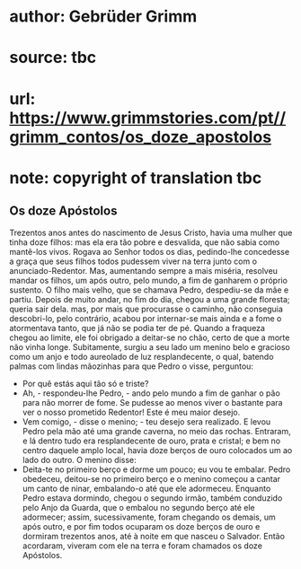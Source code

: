 # author: Gebrüder Grimm
# source: tbc
# url: https://www.grimmstories.com/pt//grimm_contos/os_doze_apostolos
# note: copyright of translation tbc

## Os doze Apóstolos 

Trezentos anos antes do nascimento de Jesus Cristo, havia uma mulher que
tinha doze filhos: mas ela era tão pobre e desvalida, que não sabia como
mantê-los vivos.
Rogava ao Senhor todos os dias, pedindo-lhe concedesse a graça que seus
filhos todos pudessem viver na terra junto com o anunciado-Redentor.
Mas, aumentando sempre a mais miséria, resolveu mandar os filhos, um
após outro, pelo mundo, a fim de ganharem o próprio sustento.
O filho mais velho, que se chamava Pedro, despediu-se da mãe e partiu.
Depois de muito andar, no fim do dia, chegou a uma grande floresta;
queria sair dela. mas, por mais que procurasse o caminho, não conseguia
descobri-lo, pelo contrário, acabou por internar-se mais ainda e a fome
o atormentava tanto, que já não se podia ter de pé.
Quando a fraqueza chegou ao limite, ele foi obrigado a deitar-se no
chão, certo de que a morte não vinha longe. Subitamente, surgiu a seu
lado um menino belo e gracioso como um anjo e todo aureolado de luz
resplandecente, o qual, batendo palmas com lindas mãozinhas para que
Pedro o visse, perguntou:
- Por quê estás aqui tão só e triste?
- Ah, - respondeu-lhe Pedro, - ando pelo mundo a fim de ganhar o pão
para não morrer de fome. Se pudesse ao menos viver o bastante para ver o
nosso prometido Redentor! Este é meu maior desejo.
- Vem comigo, - disse o menino; - teu desejo sera realizado.
E levou Pedro pela mão até uma grande caverna, no meio das rochas.
Entraram, e lá dentro tudo era resplandecente de ouro, prata e cristal;
e bem no centro daquele amplo local, havia doze berços de ouro colocados
um ao lado do outro. O menino disse:
- Deita-te no primeiro berço e dorme um pouco; eu vou te embalar.
Pedro obedeceu, deitou-se no primeiro berço e o menino começou a cantar
um canto de ninar, embalando-o até que ele adormeceu.
Enquanto Pedro estava dormindo, chegou o segundo irmão, também conduzido
pelo Anjo da Guarda, que o embalou no segundo berço até ele adormecer;
assim, sucessivamente, foram chegando os demais, um após outro, e por
fim todos ocuparam os doze berços de ouro e dormiram trezentos anos, até
à noite em que nasceu o Salvador.
Então acordaram, viveram com ele na terra e foram chamados os doze
Apóstolos.
